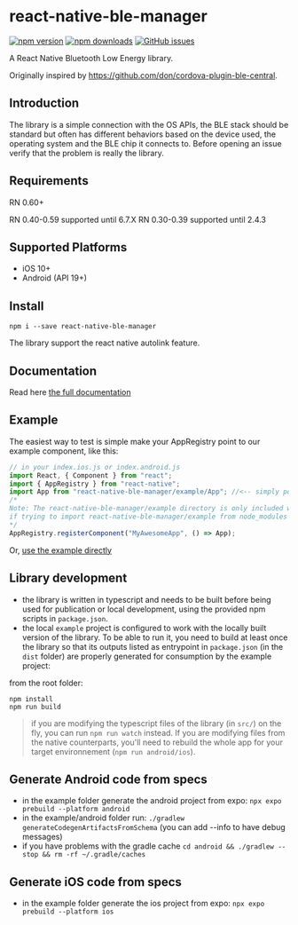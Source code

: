 # react-native-ble-manager

[![npm version](https://img.shields.io/npm/v/react-native-ble-manager.svg?style=flat)](https://www.npmjs.com/package/react-native-ble-manager)
[![npm downloads](https://img.shields.io/npm/dm/react-native-ble-manager.svg?style=flat)](https://www.npmjs.com/package/react-native-ble-manager)
[![GitHub issues](https://img.shields.io/github/issues/innoveit/react-native-ble-manager.svg?style=flat)](https://github.com/innoveit/react-native-ble-manager/issues)

A React Native Bluetooth Low Energy library.

Originally inspired by https://github.com/don/cordova-plugin-ble-central.

## Introduction

The library is a simple connection with the OS APIs, the BLE stack should be standard but often has different behaviors based on the device used, the operating system and the BLE chip it connects to. Before opening an issue verify that the problem is really the library.

## Requirements

RN 0.60+

RN 0.40-0.59 supported until 6.7.X
RN 0.30-0.39 supported until 2.4.3

## Supported Platforms

- iOS 10+
- Android (API 19+)

## Install

```shell
npm i --save react-native-ble-manager
```

The library support the react native autolink feature.

## Documentation

Read here [the full documentation](https://innoveit.github.io/react-native-ble-manager/)


## Example

The easiest way to test is simple make your AppRegistry point to our example component, like this:

```javascript
// in your index.ios.js or index.android.js
import React, { Component } from "react";
import { AppRegistry } from "react-native";
import App from "react-native-ble-manager/example/App"; //<-- simply point to the example js!
/* 
Note: The react-native-ble-manager/example directory is only included when cloning the repo, the above import will not work 
if trying to import react-native-ble-manager/example from node_modules
*/
AppRegistry.registerComponent("MyAwesomeApp", () => App);
```

Or, [use the example directly](example)


## Library development

- the library is written in typescript and needs to be built before being used for publication or local development, using the provided npm scripts in `package.json`.
- the local `example` project is configured to work with the locally built version of the library. To be able to run it, you need to build at least once the library so that its outputs listed as entrypoint in `package.json` (in the `dist` folder) are properly generated for consumption by the example project:

from the root folder:

```shell
npm install
npm run build
```

> if you are modifying the typescript files of the library (in `src/`) on the fly, you can run `npm run watch` instead. If you are modifying files from the native counterparts, you'll need to rebuild the whole app for your target environnement (`npm run android/ios`).


## Generate Android code from specs
- in the example folder generate the android project from expo: `npx expo prebuild --platform android`
- in the example/android folder run: `./gradlew generateCodegenArtifactsFromSchema` (you can add --info to have debug messages)
- if you have problems with the gradle cache `cd android && ./gradlew --stop && rm -rf ~/.gradle/caches`

## Generate iOS code from specs
- in the example folder generate the ios project from expo: `npx expo prebuild --platform ios`